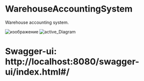 # WarehouseAccountingSystem
Warehouse accounting system.

![изображение](https://github.com/sudo-selfdestruction/WarehouseAccountingSystem/assets/80285385/6cadb7ba-4e87-424a-98ef-ad7a2acde26d)
![active_Diagram](https://github.com/sudo-selfdestruction/WarehouseAccountingSystem/assets/80285385/2b98ad7e-1872-49df-81e3-1e9a9623b5a7)

# Swagger-ui: http://localhost:8080/swagger-ui/index.html#/